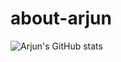 # about-arjun

![Arjun's GitHub stats](https://github-readme-stats.vercel.app/api?username=arjun-doel&theme=dark&show_icons=true)

